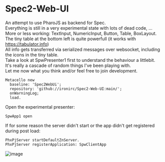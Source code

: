# Spec2-Web-UI
An attempt to use PharoJS as backend for Spec.  
Everything is still in a very experimental state with lots of dead code, ...  
More or less working: TextInput, NumericInput, Button, Table, BoxLayout.  
The tiny table at the bottom left is quite powerfull (it works with https://tabulator.info)  
All info gets transferred via serialized messages over websocket, including the icons in the tiny table.  
Take a look at SpwPresenter1 first to understand the behaviour a littlebit.  
It's really a cascade of random things I've been playing with.  
Let me now what you think and/or feel free to join development.  

```Smalltalk
Metacello new
  baseline: 'Spec2WebUi';
  repository: 'github://ironirc/Spec2-Web-UI:main/';
  onWarningLog;
  load.
```

Open the experimental presenter:
```Smalltalk
SpwApp1 open
```

If for some reason the server didn't start or the app didn't get registered during post load:
```Smalltalk
PhxPjServer startDefaultZnServer.
PhxPjServer registerApplication: SpwClientApp
```

![image](https://github.com/ironirc/Spec-PharoJS/assets/10418880/11344b9f-fede-4046-89a8-7043135ae00b)
